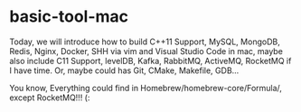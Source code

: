 # basic-tool-mac
Today, we will introduce how to build C++11 Support, MySQL, MongoDB, Redis, Nginx, Docker, SHH via vim and Visual Studio Code in mac, maybe also include C11 Support, levelDB, Kafka, RabbitMQ, ActiveMQ, RocketMQ if I have time. 
Or, maybe could has Git, CMake, Makefile, GDB...

You know,
Everything could find in  Homebrew/homebrew-core/Formula/, except RocketMQ!!!
(:
